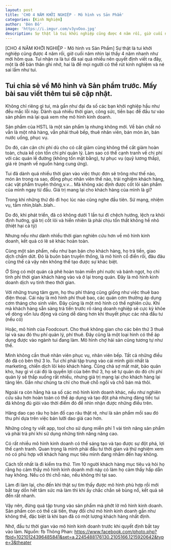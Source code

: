 ```yaml
---
layout: post
title: 'CHO 4 NĂM KHỞI NGHIỆP - Mô hình vs Sản Phẩm'
categories: [Kinh Nghiệm]
author: 'Đèn Đỏ'
image: 'https://i.imgur.com/v3yvOoo.jpg'
description: Sự thật là tui khởi nghiệp cũng được 4 năm rồi, giờ cuối năm nhìn lại thấy 4 năm nhanh như mới hôm qua. Tui nhận ra là tui đã sai quá nhiều nên quyết định viết ra đây, một là để bản thân ghi nhớ, hai là để mọi người có thể rút kinh nghiệm và né sai lầm như tui.
---
```



[CHO 4 NĂM KHỞI NGHIỆP - Mô hình vs Sản Phẩm]
Sự thật là tui khởi nghiệp cũng được 4 năm rồi, giờ cuối năm nhìn lại thấy 4 năm nhanh như mới hôm qua. Tui nhận ra là tui đã sai quá nhiều nên quyết định viết ra đây, một là để bản thân ghi nhớ, hai là để mọi người có thể rút kinh nghiệm và né sai lầm như tui.

Tui chia sẻ về Mô hình và Sản phẩm trước. Mấy bài sau viết thêm tui sẽ cập nhật.
--------
Không chỉ riêng gì tui, mà gần như đại đa số các bạn khởi nghiệp hầu như đều mắc lỗi này. Dành quá nhiều thời gian, công sức, tiền bạc để đầu tư vào sản phẩm mà lại quá xem nhẹ mô hình kinh doanh.

Sản phẩm của HSTL là một sản phẩm lạ nhưng không mới. Về bản chất nó vẫn là một nhà hàng, vẫn phải thuê bếp, thuê nhân viên, bán món ăn, bán nước uống, phục vụ.

Do đó, cán cân chi phí dù cho có cắt giảm cũng không thể cắt giảm hoàn toàn, chưa kể còn tốn chi phí quản lý. Làm sao có thể cạnh tranh về chi phí với các quán lề đường (không tốn mặt bằng), tự phục vụ (quỹ lương thấp), giá rẻ (mạnh về nguồn hàng cung ứng).

Tui đã dành quá nhiều thời gian vào việc thực đơn sẽ trông như thế nào, món ăn trong ra sao, đồng phục nhân viên thế nào, trải nghiệm khách hàng, các vật phẩm truyền thông,v.v... Mà không xác định được cốt lõi sản phẩm của mình ngay từ đầu. Giá trị mang lại cho khách hàng của mình là gì?

Trong khi những thứ đó đi học lúc nào cũng nghe đầu tiên. Sứ mạng, nhiệm vụ, tầm nhìn,blah..blah..

Do đó, khi phát triển, đã có không dưới 1 lần tui đi chệch hướng, lệch ra khỏi định hướng, giá trị cốt lõi và hiển nhiên là phải chịu tổn thất không hề nhỏ (thiệt hại cả tỷ)

Nhưng nếu như dành nhiều thời gian nghiên cứu hơn về mô hình kinh doanh, kết quả có lẽ sẽ khác hoàn toàn.

Cùng một sản phẩm, nếu như bạn bán cho khách hàng, họ trả tiền, giao dịch chẩm dứt. Đó là buôn bán truyền thống, là mô hình cổ điển rồi, đâu đâu cũng thế cả vậy nên không thể tạo được sự khác biệt.

Ở Sing có một quán cà phê hoàn toàn miễn phí nước và bánh ngọt, họ chỉ tính phí thời gian khách hàng vào và ở lại trong quán. Đây là mô hình kinh doanh dịch vụ tính theo thời gian.

Với những trung tâm gym, họ thu phí tháng cũng giống như việc thuê bao điện thoại. Cái này là mô hình phí thuê bao, các quán cơm thường áp dụng cơm tháng cho sinh viên. Đây cũng là một mô hình có thể nghiên cứu. Khi mà khách hàng sẵn sàng trả tiền trước rõ ràng doanh nghiệp sẽ cực kỳ khỏe về dòng vốn lưu động và cũng dễ dàng hơn khi thuyết phục các nhà đầu tư (nếu có)

Hoặc, mô hình của Foodcourt. Cho thuê không gian cho các bên thứ 3 thuê lại và sau đó thu phí quản lý, phí thuê. Đây cũng là một loại hình có thể áp dụng được vào ngành tui đang làm. Mô hình chợ hải sản cũng tương tự như thế. 

Mình không cần thuê nhân viên phục vụ, nhân viên bếp. Tất cả những điều đó đã có bên thứ 3 lo. Tui chỉ phải tập trung vào cái mình giỏi nhất là marketing, chiến dịch lôi kéo khách hàng. Cũng chả sợ mất mát, bảo quản kho, hay gì vì cái đó là quyền lợi của bên thứ 3, họ sẽ tự quản do đó chi phí quản lý sẽ thấp xuống rất nhiều, nhưng giá trị mang lại cho khách hàng lại tăng lên. Gần như chúng ta chỉ cho thuê chỗ ngồi và chỗ bán mà thôi.

Ngoài ra còn hằng hà sa số các mô hình kinh doanh khác, nếu như nghiên cứu sâu hơn hoàn toàn có thể áp dụng và tạo đột phá nhưng đáng tiếc tui đã không đủ giỏi vào thời điểm đó để nhìn nhận được những điều trên.

Hãng dao cạo râu họ bán đồ cạo râu thật rẻ, như là sản phẩm mồi sau đó thu phí dựa trên việc bán lưỡi dao giá cao hơn.

Những công ty viết app, tool cho sử dụng miễn phí 1 vài tính năng sản phẩm và phải trả phí khi sử dụng những tính năng nâng cao.

Có rất nhiều mô hình kinh doanh có thể sáng tạo và tạo được sự đột phá, lợi thế cạnh tranh. Quan trọng là mình phải đầu tư thời gian và thử nghiệm xem nó có phù hợp với khách hàng mục tiêu mình đang nhắm đến hay không.

Cách tốt nhất là đi kiểm tra thử. Tìm 10 người khách hàng mục tiêu và hỏi họ rằng họ cảm thấy mô hình kinh doanh mới này có làm họ cảm thấy hấp dẫn hay không. Nếu có thì chỗ nào, nếu không thì tại sao.

Làm đi làm lại, cho đến khi thật sự tìm thấy được mô hình phù hợp rồi mới bắt tay dồn hết tâm sức mà làm thì khi ấy chắc chắn sẽ bùng nổ, kết quả sẽ đến rất nhanh.

Vậy nên, đừng quá tập trung vào sản phẩm mà phớt lờ mô hình kinh doanh. Sản phẩm còn có thể cải tiến, thay đổi chứ mô hình kinh doanh gần như không thể, đặc biệt là khi bạn đã có một lượng khách hàng nhất định.

Nhớ, đầu tư thời gian vào mô hình kinh doanh trước khi quyết định bắt tay vào làm.
Nguồn: fb Thông Phan: https://www.facebook.com/photo.php?fbid=10210124396485841&set=a.2245488176130.2105166.1215920642&type=3&theater
